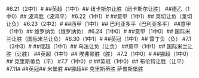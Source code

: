﻿#6.21（2中1）#
##英超（1中1）##
纽卡斯尔让胜（纽卡斯尔让胜）
##德乙（1中0）##
波鸿胜（波鸿平）
#6.22（1中1）#
##意甲（1中1）##
莱切让负（莱切让负）
#6.23（2中2）#
##西甲（1中1）##
巴利亚多平（巴利亚多平）
##意甲（1中1）##
维罗纳负（维罗纳负）
#6.24（1中0）#
##意甲（1中0）##
国际米兰让胜（国际米兰让负）
#6.30（1中1）#
##英冠（1中1）##
雷丁负（负）
#7.1（3中3）#
##俄超（1中1）##
乌法让负（让负）
##意甲（1中1）##
国际米兰让胜（让胜）
##英超（1中1）##
埃弗顿胜（胜）
#7.2（1中0）#
##挪超（1中0）##
克里斯蒂负（平）
#7.7（1中0）#
##英冠（1中0）##
布伦特让胜（让平）
#7.11#
##英冠##
米堡胜
##挪超##
克里斯蒂胜
萨普斯堡胜